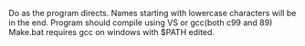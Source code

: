 Do as the program directs. Names starting with lowercase characters will be in the end.
Program should compile using VS or gcc(both c99 and 89)
Make.bat requires gcc on windows with $PATH edited.